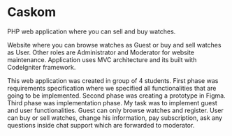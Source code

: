 # Caskom
PHP web application where you can sell and buy watches.


Website where you can browse watches as Guest or buy and sell watches as User. Other roles are Administrator and Moderator for website maintenance.
Application uses MVC architecture and its built with CodeIgniter framework.


This web application was created in group of 4 students. First phase was requirements specification where we specified all functionalities that are going to be implemented. Second phase was creating a prototype in Figma. Third phase was implementation phase. My task was to implement guest and user functionalities. Guest
can only browse watches and register. User can buy or sell watches, change his information, pay subscription, ask any questions inside chat support which are forwarded to moderator.
